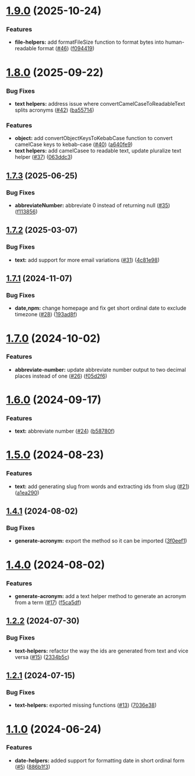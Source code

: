 # [1.9.0](https://github.com/akadenia/AkadeniaHelpers/compare/1.8.0...1.9.0) (2025-10-24)


### Features

* **file-helpers:** add formatFileSize function to format bytes into human-readable format ([#46](https://github.com/akadenia/AkadeniaHelpers/issues/46)) ([f094419](https://github.com/akadenia/AkadeniaHelpers/commit/f094419ff39d79a23a6f8ed4a979caee8d6de756))

# [1.8.0](https://github.com/akadenia/AkadeniaHelpers/compare/1.7.3...1.8.0) (2025-09-22)


### Bug Fixes

* **text helpers:** address issue where convertCamelCaseToReadableText splits acronyms ([#42](https://github.com/akadenia/AkadeniaHelpers/issues/42)) ([ba55714](https://github.com/akadenia/AkadeniaHelpers/commit/ba55714a614985af1b5feb09d8d7d5b6f8e110e6))


### Features

* **object:** add convertObjectKeysToKebabCase function to convert camelCase keys to kebab-case ([#40](https://github.com/akadenia/AkadeniaHelpers/issues/40)) ([a640fe9](https://github.com/akadenia/AkadeniaHelpers/commit/a640fe90cd2e3c9cd299be737ffadbbb989f8e81))
* **text helpers:** add camelCasee to readable text, update pluralize text helper ([#37](https://github.com/akadenia/AkadeniaHelpers/issues/37)) ([063ddc3](https://github.com/akadenia/AkadeniaHelpers/commit/063ddc3a4f13e9c58c041f10d01080e24d64a7e5))

## [1.7.3](https://github.com/akadenia/AkadeniaHelpers/compare/1.7.2...1.7.3) (2025-06-25)


### Bug Fixes

* **abbreviateNumber:** abbreviate 0 instead of returning null ([#35](https://github.com/akadenia/AkadeniaHelpers/issues/35)) ([f113856](https://github.com/akadenia/AkadeniaHelpers/commit/f1138561e5e2c973c87bfc3463ed308897d65197))

## [1.7.2](https://github.com/akadenia/AkadeniaHelpers/compare/1.7.1...1.7.2) (2025-03-07)


### Bug Fixes

* **text:** add support for more email variations  ([#31](https://github.com/akadenia/AkadeniaHelpers/issues/31)) ([4c81e98](https://github.com/akadenia/AkadeniaHelpers/commit/4c81e982a02ccc1b958224f61c470fb2a15a6c47))

## [1.7.1](https://github.com/akadenia/AkadeniaHelpers/compare/1.7.0...1.7.1) (2024-11-07)


### Bug Fixes

* **date,npm:** change homepage and fix get short ordinal date to exclude timezone ([#28](https://github.com/akadenia/AkadeniaHelpers/issues/28)) ([193ad8f](https://github.com/akadenia/AkadeniaHelpers/commit/193ad8f09786deb95fb20e42b6e01250edd4ebc2))

# [1.7.0](https://github.com/akadenia/AkadeniaHelpers/compare/1.6.0...1.7.0) (2024-10-02)


### Features

* **abbreviate-number:** update abbreviate number output to two decimal places instead of one ([#26](https://github.com/akadenia/AkadeniaHelpers/issues/26)) ([f05d2f6](https://github.com/akadenia/AkadeniaHelpers/commit/f05d2f6a9838003cd0021e897fb2fc2dc500fbc8))

# [1.6.0](https://github.com/akadenia/AkadeniaHelpers/compare/1.5.0...1.6.0) (2024-09-17)


### Features

* **text:** abbreviate number ([#24](https://github.com/akadenia/AkadeniaHelpers/issues/24)) ([b58780f](https://github.com/akadenia/AkadeniaHelpers/commit/b58780f4182d87a2c132d7d4bc45ca1ff891939b))

# [1.5.0](https://github.com/akadenia/AkadeniaHelpers/compare/1.4.1...1.5.0) (2024-08-23)


### Features

* **text:** add generating slug from words and extracting ids from slug ([#21](https://github.com/akadenia/AkadeniaHelpers/issues/21)) ([a1ea290](https://github.com/akadenia/AkadeniaHelpers/commit/a1ea290bab87c73c8e4aa4e2c165724978425f82))

## [1.4.1](https://github.com/akadenia/AkadeniaHelpers/compare/1.4.0...1.4.1) (2024-08-02)


### Bug Fixes

* **generate-acronym:** export the method so it can be imported ([3f0eef1](https://github.com/akadenia/AkadeniaHelpers/commit/3f0eef126a630a01a11f8a97e3382f6d80d33ed5))

# [1.4.0](https://github.com/akadenia/AkadeniaHelpers/compare/1.3.0...1.4.0) (2024-08-02)


### Features

* **generate-acronym:** add a text helper method to generate an acronym from a term ([#17](https://github.com/akadenia/AkadeniaHelpers/issues/17)) ([f5ca5df](https://github.com/akadenia/AkadeniaHelpers/commit/f5ca5dffdbc0cbccd9c2bddd2f1c7c5fddf3c1b4))

## [1.2.2](https://github.com/akadenia/AkadeniaHelpers/compare/1.2.1...1.2.2) (2024-07-30)


### Bug Fixes

* **text-helpers:** refactor the way the ids are generated from text and vice versa ([#15](https://github.com/akadenia/AkadeniaHelpers/issues/15)) ([2334b5c](https://github.com/akadenia/AkadeniaHelpers/commit/2334b5c13fe7dc04b05825c679de8cd70ac3e6af))

## [1.2.1](https://github.com/akadenia/AkadeniaHelpers/compare/1.2.0...1.2.1) (2024-07-15)


### Bug Fixes

* **text-helpers:** exported missing functions ([#13](https://github.com/akadenia/AkadeniaHelpers/issues/13)) ([7036e38](https://github.com/akadenia/AkadeniaHelpers/commit/7036e38b87780e9ac30eca651db2f0c4292dc8f9))

# [1.1.0](https://github.com/akadenia/AkadeniaHelpers/compare/1.0.0...1.1.0) (2024-06-24)


### Features

* **date-helpers:** added support for formatting date in short ordinal form ([#5](https://github.com/akadenia/AkadeniaHelpers/issues/5)) ([886b1f3](https://github.com/akadenia/AkadeniaHelpers/commit/886b1f3c6a97292b2e58f25d2591fac2b48339f4))
